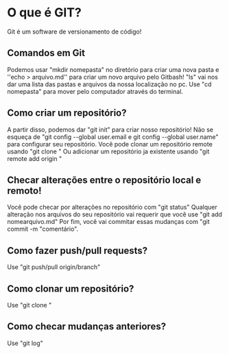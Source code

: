 # O que é GIT?
Git é um software de versionamento de código!
## Comandos em Git
Podemos usar "mkdir nomepasta" no diretório para criar uma nova pasta e ''echo > arquivo.md'' para criar um novo arquivo pelo Gitbash!
"ls" vai nos dar uma lista das pastas e arquivos da nossa localização no pc. Use "cd nomepasta" para mover pelo computador através do terminal.
## Como criar um repositório?
A partir disso, podemos dar "git init" para criar nosso repositório!
Não se esqueça de "git config --global user.email e git config --global user.name" para 
configurar seu repositório.
Você pode clonar um repositório remote usando "git clone <link>"
Ou adicionar um repositório ja existente usando "git remote add origin <link>"
## Checar alterações entre o repositório local e remoto!
Você pode checar por alterações no repositório com "git status"
Qualquer alteração nos arquivos do seu repositório vai requerir que você use "git add nomearquivo.md"
Por fim, você vai commitar essas mudanças com "git commit -m "comentário".
## Como fazer push/pull requests?
Use "git push/pull origin/branch"
## Como clonar um repositório?
Use "git clone <https>"
## Como checar mudanças anteriores?
Use "git log"
